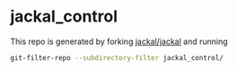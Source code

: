 # jackal_control

This repo is generated by forking [jackal/jackal](https://github.com/jackal/jackal/tree/31fdf4efc366d4d7ad9e1ff4f308138bd9b5c6fe) and running
```bash
git-filter-repo --subdirectory-filter jackal_control/
```


